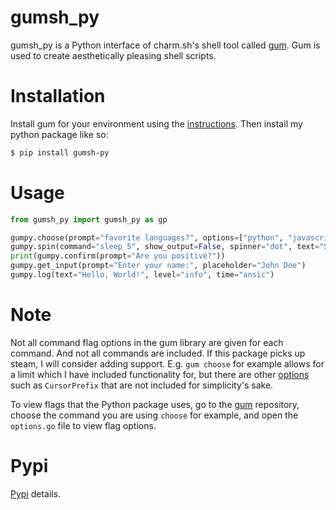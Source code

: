 # gumsh_py
gumsh_py is a Python interface of charm.sh's shell tool called [gum](https://github.com/charmbracelet/gum). Gum is used to create aesthetically pleasing shell scripts. 

# Installation
Install gum for your environment using the [instructions](https://github.com/charmbracelet/gum).
Then install my python package like so:
```sh
$ pip install gumsh-py
```

# Usage
```python
from gumsh_py import gumsh_py as gp

gumpy.choose(prompt="favorite languages?", options=["python", "javascript", "java", "c++", "c#"])
gumpy.spin(command="sleep 5", show_output=False, spinner="dot", text="Sleeping...")
print(gumpy.confirm(prompt="Are you positive?"))
gumpy.get_input(prompt="Enter your name:", placeholder="John Doe")
gumpy.log(text="Hello, World!", level="info", time="ansic")
```

# Note
Not all command flag options in the gum library are given for each command. And not all commands are included. If this package picks up steam, I will consider adding support.
E.g. `gum choose` for example allows for a limit which I have included functionality for, but there are other [options](https://github.com/charmbracelet/gum/blob/main/choose/options.go) such as `CursorPrefix` that are not included for simplicity's sake. 

To view flags that the Python package uses, go to the [gum](https://github.com/charmbracelet/gum) repository, choose the command you are using `choose` for example, and open the `options.go` file to view flag options. 

# Pypi
[Pypi](https://pypi.org/project/gumsh-py/) details.
